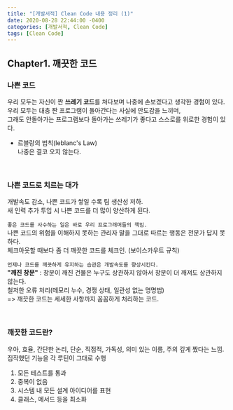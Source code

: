 ```yaml
---
title: "[개발서적] Clean Code 내용 정리 (1)"
date: 2020-08-28 22:44:00 -0400
categories: [개발서적, Clean Code]
tags: [Clean Code]
---
```


## Chapter1. 깨끗한 코드  

### 나쁜 코드  
우리 모두는 자신이 짠 **쓰레기 코드**를 쳐다보며 나중에 손보겠다고 생각한 경험이 있다.  
우리 모두는 대충 짠 프로그램이 돌아간다는 사실에 안도감을 느끼며,  
그래도 안돌아가는 프로그램보다 돌아가는 쓰레기가 좋다고 스스로를 위로한 경험이 있다.  

* 르블랑의 법칙(leblanc's Law)  
나중은 결코 오지 않는다.  

<br>

### 나쁜 코드로 치르는 대가  
개발속도 감소, 나쁜 코드가 쌓일 수록 팀 생산성 저하.   
새 인력 추가 투입 시 나쁜 코드를 더 많이 양산하게 된다.  

` 좋은 코드를 사수하는 일은 바로 우리 프로그래머들의 책임. `  
나쁜 코드의 위험을 이해하지 못하는 관리자 말을 그대로 따르는 행동은 전문가 답지 못하다.  
체크아웃할 때보다 좀 더 깨끗한 코드를 체크인. (보이스카우트 규칙)  

` 언제나 코드를 깨끗하게 유지하는 습관은 개발속도를 향상시킨다. `   
**"깨진 창문"** : 창문이 깨진 건물은 누구도 상관하지 않아서 창문이 더 깨져도 상관하지 않는다.  
철저한 오류 처리(메모리 누수, 경쟁 상태, 일관성 없는 명명법)  
=> 깨끗한 코드는 세세한 사항까지 꼼꼼하게 처리하는 코드.  

<br>

### 깨끗한 코드란?  
우아, 효율, 간단한 논리, 단순, 직접적, 가독성, 의미 있는 이름, 주의 깊게 짰다는 느낌.  
짐작했던 기능을 각 루틴이 그대로 수행   
1. 모든 테스트를 통과  
2. 중복이 없음  
3. 시스템 내 모든 설계 아이디어를 표현  
4. 클래스, 메서드 등을 최소화  
